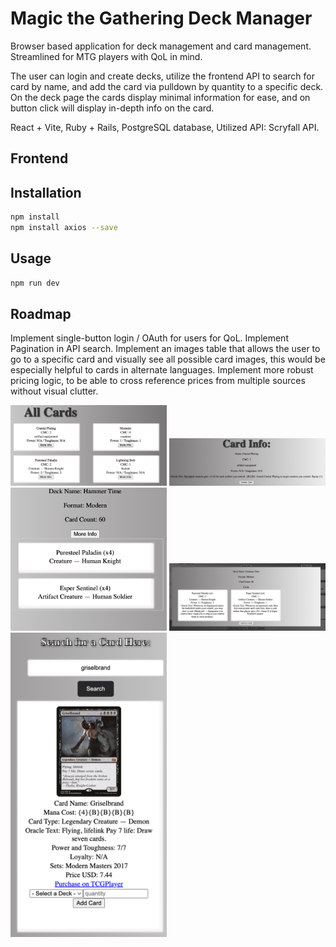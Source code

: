 # Magic the Gathering Deck Manager

Browser based application for deck management and card management.  
Streamlined for MTG players with QoL in mind.

The user can login and create decks, utilize the frontend API to search for card by name, and add the card via pulldown
by quantity to a specific deck. On the deck page the cards display minimal information for ease, and on button click
will display in-depth info on the card.

React + Vite, Ruby + Rails, PostgreSQL database, Utilized API: Scryfall API.

## Frontend

## Installation

```bash
npm install
npm install axios --save
```

## Usage

```bash
npm run dev
```

## Roadmap

Implement single-button login / OAuth for users for QoL.
Implement Pagination in API search.
Implement an images table that allows the user to go to a specific card and visually see all possible card images,
this would be especially helpful to cards in alternate languages.
Implement more robust pricing logic, to be able to cross reference prices from multiple sources without visual clutter.

<img src="https://github.com/ygref/magic-deck-manager/blob/main/allcards.png?raw=true" alt="All Cards" width="250" /> 
<img src="https://github.com/ygref/magic-deck-manager/blob/main/cardinfo.png?raw=true" alt="Card Info" width="250" /> 
<img src="https://github.com/ygref/magic-deck-manager/blob/main/decks.png?raw=true" alt="Decks" width="250" /> 
<img src="https://github.com/ygref/magic-deck-manager/blob/main/deckmodal.png?raw=true" alt="Deck Modal" width="250" /> 
<img src="https://github.com/ygref/magic-deck-manager/blob/main/griselbrand.png?raw=true" alt="Griselbrand" width="250" />
